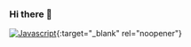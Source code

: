 ### Hi there 👋
[![Javascript](https://img.shields.io/badge/Javascript-f7df1e?style=flat-square&logo=javascript&logoColor=black
)](https://www.javascript.com/){:target="_blank" rel="noopener"}



<!--
**tarikulwebx/tarikulwebx** is a ✨ _special_ ✨ repository because its `README.md` (this file) appears on your GitHub profile.

Here are some ideas to get you started:

- 🔭 I’m currently working on ...
- 🌱 I’m currently learning ...
- 👯 I’m looking to collaborate on ...
- 🤔 I’m looking for help with ...
- 💬 Ask me about ...
- 📫 How to reach me: ...
- 😄 Pronouns: ...
- ⚡ Fun fact: ...
-->
